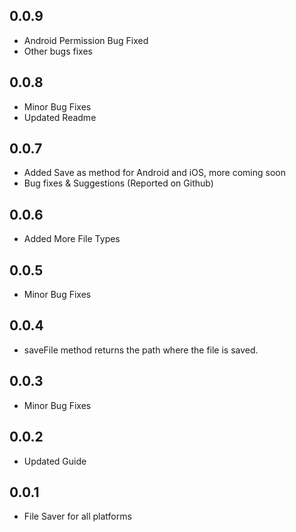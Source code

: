 ## 0.0.9

* Android Permission Bug Fixed
* Other bugs fixes

## 0.0.8

* Minor Bug Fixes
* Updated Readme

## 0.0.7

* Added Save as method for Android and iOS, more coming soon 
* Bug fixes & Suggestions (Reported on Github) 

## 0.0.6

* Added More File Types

## 0.0.5

* Minor Bug Fixes

## 0.0.4

* saveFile method returns the path where the file is saved.

## 0.0.3

* Minor Bug Fixes

## 0.0.2

* Updated Guide

## 0.0.1

* File Saver for all platforms